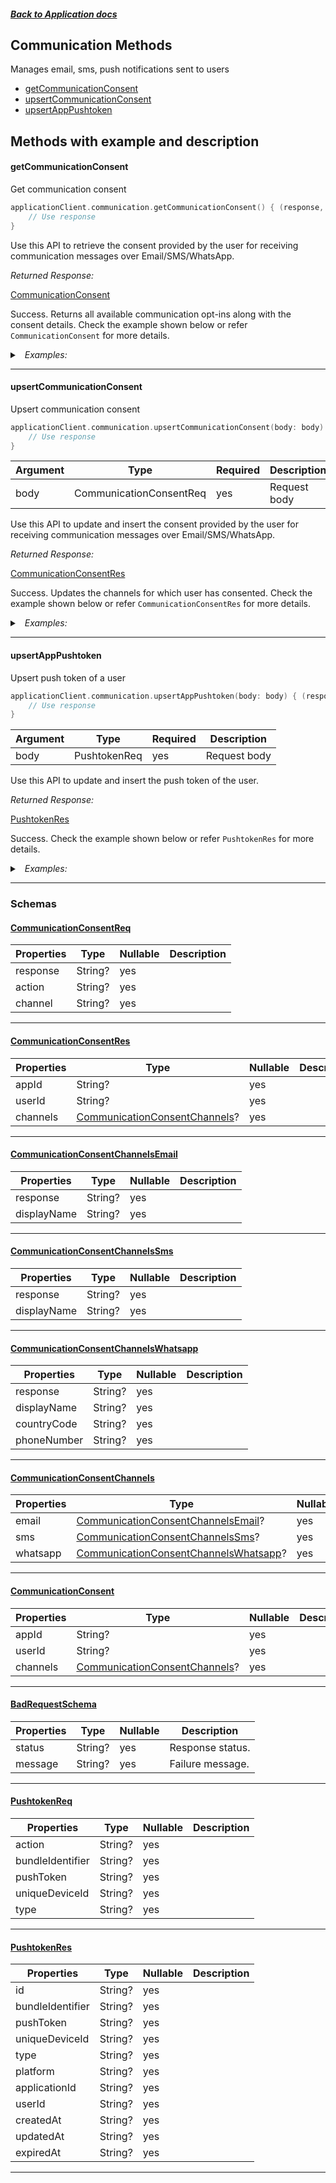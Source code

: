 



##### [Back to Application docs](./README.md)

## Communication Methods
Manages email, sms, push notifications sent to users
* [getCommunicationConsent](#getcommunicationconsent)
* [upsertCommunicationConsent](#upsertcommunicationconsent)
* [upsertAppPushtoken](#upsertapppushtoken)



## Methods with example and description


#### getCommunicationConsent
Get communication consent




```swift
applicationClient.communication.getCommunicationConsent() { (response, error) in
    // Use response
}
```






Use this API to retrieve the consent provided by the user for receiving communication messages over Email/SMS/WhatsApp.

*Returned Response:*




[CommunicationConsent](#CommunicationConsent)

Success. Returns all available communication opt-ins along with the consent details. Check the example shown below or refer `CommunicationConsent` for more details.




<details>
<summary><i>&nbsp; Examples:</i></summary>


<details>
<summary><i>&nbsp; default</i></summary>

```json
{
  "value": {
    "app_id": "000000000000000000000004",
    "user_id": "5e56021c4bda3ccab6d9f884",
    "channels": {
      "email": {
        "response": "yes",
        "display_name": "Email"
      },
      "sms": {
        "response": "yes",
        "display_name": "SMS"
      },
      "whatsapp": {
        "response": "yes",
        "display_name": "WhatsApp",
        "country_code": "91",
        "phone_number": "9869821300"
      }
    }
  }
}
```
</details>

</details>









---


#### upsertCommunicationConsent
Upsert communication consent




```swift
applicationClient.communication.upsertCommunicationConsent(body: body) { (response, error) in
    // Use response
}
```





| Argument | Type | Required | Description |
| -------- | ---- | -------- | ----------- |
| body | CommunicationConsentReq | yes | Request body |


Use this API to update and insert the consent provided by the user for receiving communication messages over Email/SMS/WhatsApp.

*Returned Response:*




[CommunicationConsentRes](#CommunicationConsentRes)

Success. Updates the channels for which user has consented. Check the example shown below or refer `CommunicationConsentRes` for more details.




<details>
<summary><i>&nbsp; Examples:</i></summary>


<details>
<summary><i>&nbsp; default</i></summary>

```json
{
  "value": {
    "appId": "000000000000000000000004",
    "userId": "5e56021c4bda3ccab6d9f884",
    "channels": {
      "email": {
        "response": "yes",
        "displayName": "Email"
      },
      "sms": {
        "response": "yes",
        "displayName": "SMS"
      },
      "whatsapp": {
        "response": "noaction",
        "displayName": "WhatsApp"
      }
    }
  }
}
```
</details>

</details>









---


#### upsertAppPushtoken
Upsert push token of a user




```swift
applicationClient.communication.upsertAppPushtoken(body: body) { (response, error) in
    // Use response
}
```





| Argument | Type | Required | Description |
| -------- | ---- | -------- | ----------- |
| body | PushtokenReq | yes | Request body |


Use this API to update and insert the push token of the user.

*Returned Response:*




[PushtokenRes](#PushtokenRes)

Success. Check the example shown below or refer `PushtokenRes` for more details.




<details>
<summary><i>&nbsp; Examples:</i></summary>


<details>
<summary><i>&nbsp; create</i></summary>

```json
{
  "value": {
    "_id": "601b6924d8ea9a061570a09f",
    "bundle_identifier": "000002",
    "push_token": "45",
    "unique_device_id": "3",
    "type": "fynd-platform",
    "platform": "web",
    "application_id": "000000000000000000000004",
    "user_id": "5e56021c4bda3ccab6d9f884",
    "created_at": "2021-02-04T03:25:24.765Z",
    "updated_at": "2021-02-04T03:25:51.152Z"
  }
}
```
</details>

<details>
<summary><i>&nbsp; update</i></summary>

```json
{
  "value": {
    "_id": "601b6924d8ea9a061570a09f",
    "bundle_identifier": "000002",
    "push_token": "45",
    "unique_device_id": "3",
    "type": "fynd-platform",
    "platform": "web",
    "application_id": "000000000000000000000004",
    "user_id": "5e56021c4bda3ccab6d9f884",
    "created_at": "2021-02-04T03:25:24.765Z",
    "updated_at": "2021-02-04T03:25:51.152Z"
  }
}
```
</details>

<details>
<summary><i>&nbsp; reset</i></summary>

```json
{
  "value": {
    "_id": "601b6924d8ea9a061570a09f",
    "bundle_identifier": "000002",
    "push_token": "45",
    "unique_device_id": "3",
    "type": "fynd-platform",
    "platform": "web",
    "application_id": "000000000000000000000004",
    "user_id": "5e56021c4bda3ccab6d9f884",
    "created_at": "2021-02-04T03:25:24.765Z",
    "updated_at": "2021-02-04T03:25:51.152Z",
    "expired_at": "2021-02-05T03:25:51.138Z"
  }
}
```
</details>

</details>









---



### Schemas

 
 
 #### [CommunicationConsentReq](#CommunicationConsentReq)

 | Properties | Type | Nullable | Description |
 | ---------- | ---- | -------- | ----------- |
 | response | String? |  yes  |  |
 | action | String? |  yes  |  |
 | channel | String? |  yes  |  |

---


 
 
 #### [CommunicationConsentRes](#CommunicationConsentRes)

 | Properties | Type | Nullable | Description |
 | ---------- | ---- | -------- | ----------- |
 | appId | String? |  yes  |  |
 | userId | String? |  yes  |  |
 | channels | [CommunicationConsentChannels](#CommunicationConsentChannels)? |  yes  |  |

---


 
 
 #### [CommunicationConsentChannelsEmail](#CommunicationConsentChannelsEmail)

 | Properties | Type | Nullable | Description |
 | ---------- | ---- | -------- | ----------- |
 | response | String? |  yes  |  |
 | displayName | String? |  yes  |  |

---


 
 
 #### [CommunicationConsentChannelsSms](#CommunicationConsentChannelsSms)

 | Properties | Type | Nullable | Description |
 | ---------- | ---- | -------- | ----------- |
 | response | String? |  yes  |  |
 | displayName | String? |  yes  |  |

---


 
 
 #### [CommunicationConsentChannelsWhatsapp](#CommunicationConsentChannelsWhatsapp)

 | Properties | Type | Nullable | Description |
 | ---------- | ---- | -------- | ----------- |
 | response | String? |  yes  |  |
 | displayName | String? |  yes  |  |
 | countryCode | String? |  yes  |  |
 | phoneNumber | String? |  yes  |  |

---


 
 
 #### [CommunicationConsentChannels](#CommunicationConsentChannels)

 | Properties | Type | Nullable | Description |
 | ---------- | ---- | -------- | ----------- |
 | email | [CommunicationConsentChannelsEmail](#CommunicationConsentChannelsEmail)? |  yes  |  |
 | sms | [CommunicationConsentChannelsSms](#CommunicationConsentChannelsSms)? |  yes  |  |
 | whatsapp | [CommunicationConsentChannelsWhatsapp](#CommunicationConsentChannelsWhatsapp)? |  yes  |  |

---


 
 
 #### [CommunicationConsent](#CommunicationConsent)

 | Properties | Type | Nullable | Description |
 | ---------- | ---- | -------- | ----------- |
 | appId | String? |  yes  |  |
 | userId | String? |  yes  |  |
 | channels | [CommunicationConsentChannels](#CommunicationConsentChannels)? |  yes  |  |

---


 
 
 #### [BadRequestSchema](#BadRequestSchema)

 | Properties | Type | Nullable | Description |
 | ---------- | ---- | -------- | ----------- |
 | status | String? |  yes  | Response status. |
 | message | String? |  yes  | Failure message. |

---


 
 
 #### [PushtokenReq](#PushtokenReq)

 | Properties | Type | Nullable | Description |
 | ---------- | ---- | -------- | ----------- |
 | action | String? |  yes  |  |
 | bundleIdentifier | String? |  yes  |  |
 | pushToken | String? |  yes  |  |
 | uniqueDeviceId | String? |  yes  |  |
 | type | String? |  yes  |  |

---


 
 
 #### [PushtokenRes](#PushtokenRes)

 | Properties | Type | Nullable | Description |
 | ---------- | ---- | -------- | ----------- |
 | id | String? |  yes  |  |
 | bundleIdentifier | String? |  yes  |  |
 | pushToken | String? |  yes  |  |
 | uniqueDeviceId | String? |  yes  |  |
 | type | String? |  yes  |  |
 | platform | String? |  yes  |  |
 | applicationId | String? |  yes  |  |
 | userId | String? |  yes  |  |
 | createdAt | String? |  yes  |  |
 | updatedAt | String? |  yes  |  |
 | expiredAt | String? |  yes  |  |

---



